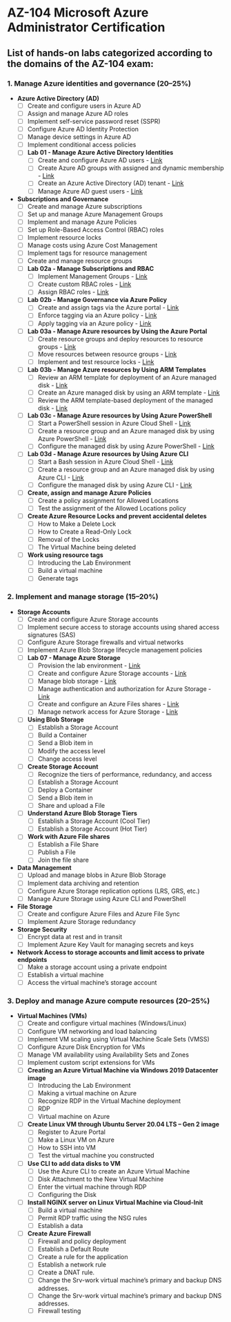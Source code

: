 # AZ-104 Microsoft Azure Administrator Certification 

## List of hands-on labs categorized according to the domains of the AZ-104 exam:

### 1. **Manage Azure identities and governance (20–25%)**
   - **Azure Active Directory (AD)**
     - [ ] Create and configure users in Azure AD
     - [ ] Assign and manage Azure AD roles
     - [ ] Implement self-service password reset (SSPR)
     - [ ] Configure Azure AD Identity Protection
     - [ ] Manage device settings in Azure AD
     - [ ] Implement conditional access policies
     - [ ] **Lab 01 - Manage Azure Active Directory Identities**
       - [ ] Create and configure Azure AD users - [Link](https://youtu.be/_HiPZ_SJJ0w)
       - [ ] Create Azure AD groups with assigned and dynamic membership - [Link](https://youtu.be/pehu0crjhXo)
       - [ ] Create an Azure Active Directory (AD) tenant - [Link](https://youtu.be/Pqa3x6s4ms8)
       - [ ] Manage Azure AD guest users - [Link](https://youtu.be/KHeYTRjFt6w)
   - **Subscriptions and Governance**
     - [ ] Create and manage Azure subscriptions
     - [ ] Set up and manage Azure Management Groups
     - [ ] Implement and manage Azure Policies
     - [ ] Set up Role-Based Access Control (RBAC) roles
     - [ ] Implement resource locks
     - [ ] Manage costs using Azure Cost Management
     - [ ] Implement tags for resource management
     - [ ] Create and manage resource groups
     - [ ] **Lab 02a - Manage Subscriptions and RBAC**
       - [ ] Implement Management Groups - [Link](https://youtu.be/iIip7IgkU7Q)
       - [ ] Create custom RBAC roles - [Link](https://youtu.be/N3bB7vg5qyA)
       - [ ] Assign RBAC roles - [Link](https://youtu.be/mazOGfuglOg)
     - [ ] **Lab 02b - Manage Governance via Azure Policy**
       - [ ] Create and assign tags via the Azure portal - [Link](https://youtu.be/qPlSn-aT2s8)
       - [ ] Enforce tagging via an Azure policy - [Link](https://youtu.be/gOLtNPURxMM)
       - [ ] Apply tagging via an Azure policy - [Link](https://youtu.be/fQ8VPIzeRIY)
     - [ ] **Lab 03a - Manage Azure resources by Using the Azure Portal**
       - [ ] Create resource groups and deploy resources to resource groups - [Link](https://youtu.be/FtaCm0IK2-0)
       - [ ] Move resources between resource groups - [Link](https://youtu.be/62KS3zGARIk)
       - [ ] Implement and test resource locks - [Link](https://youtu.be/QjkdcaDXFcc)
     - [ ] **Lab 03b - Manage Azure resources by Using ARM Templates**
       - [ ] Review an ARM template for deployment of an Azure managed disk - [Link](https://youtu.be/XtUrXWyrlzc)
       - [ ] Create an Azure managed disk by using an ARM template - [Link](https://youtu.be/ed-IlXs7hqg)
       - [ ] Review the ARM template-based deployment of the managed disk - [Link](https://youtu.be/ed-IlXs7hqg)
     - [ ] **Lab 03c - Manage Azure resources by Using Azure PowerShell**
       - [ ] Start a PowerShell session in Azure Cloud Shell - [Link](https://youtu.be/iPIjsBYaqrk)
       - [ ] Create a resource group and an Azure managed disk by using Azure PowerShell - [Link](https://youtu.be/iPIjsBYaqrk)
       - [ ] Configure the managed disk by using Azure PowerShell - [Link](https://youtu.be/iPIjsBYaqrk)
     - [ ] **Lab 03d - Manage Azure resources by Using Azure CLI**
       - [ ] Start a Bash session in Azure Cloud Shell - [Link](https://youtu.be/XXWDvosISU8)
       - [ ] Create a resource group and an Azure managed disk by using Azure CLI - [Link](https://youtu.be/XXWDvosISU8)
       - [ ] Configure the managed disk by using Azure CLI - [Link](https://youtu.be/XXWDvosISU8)
     - [ ] **Create, assign and manage Azure Policies**
       - [ ] Create a policy assignment for Allowed Locations
       - [ ] Test the assignment of the Allowed Locations policy
     - [ ] **Create Azure Resource Locks and prevent accidental deletes**
       - [ ] How to Make a Delete Lock
       - [ ] How to Create a Read-Only Lock
       - [ ] Removal of the Locks
       - [ ] The Virtual Machine being deleted
     - [ ] **Work using resource tags**
       - [ ] Introducing the Lab Environment
       - [ ] Build a virtual machine
       - [ ] Generate tags

### 2. **Implement and manage storage (15–20%)**
   - **Storage Accounts**
     - [ ] Create and configure Azure Storage accounts
     - [ ] Implement secure access to storage accounts using shared access signatures (SAS)
     - [ ] Configure Azure Storage firewalls and virtual networks
     - [ ] Implement Azure Blob Storage lifecycle management policies
     - [ ] **Lab 07 - Manage Azure Storage**
       - [ ] Provision the lab environment - [Link](https://youtu.be/SxGpjNoxpYA)
       - [ ] Create and configure Azure Storage accounts - [Link](https://youtu.be/QBrwHBOX96M)
       - [ ] Manage blob storage - [Link](https://youtu.be/a2iqDApc2jk)
       - [ ] Manage authentication and authorization for Azure Storage - [Link](https://youtu.be/p4pSg46U3w8)
       - [ ] Create and configure an Azure Files shares - [Link](https://youtu.be/VoWdOrfiiR4)
       - [ ] Manage network access for Azure Storage - [Link](https://youtu.be/YFhezjVi-QM)
     - [ ] **Using Blob Storage**
       - [ ] Establish a Storage Account
       - [ ] Build a Container
       - [ ] Send a Blob item in
       - [ ] Modify the access level
       - [ ] Change access level
     - [ ] **Create Storage Account**
       - [ ] Recognize the tiers of performance, redundancy, and access
       - [ ] Establish a Storage Account
       - [ ] Deploy a Container
       - [ ] Send a Blob item in
       - [ ] Share and upload a File
     - [ ] **Understand Azure Blob Storage Tiers**
       - [ ] Establish a Storage Account (Cool Tier)
       - [ ] Establish a Storage Account (Hot Tier)
     - [ ] **Work with Azure File shares**
       - [ ] Establish a File Share
       - [ ] Publish a File
       - [ ] Join the file share
   - **Data Management**
     - [ ] Upload and manage blobs in Azure Blob Storage
     - [ ] Implement data archiving and retention
     - [ ] Configure Azure Storage replication options (LRS, GRS, etc.)
     - [ ] Manage Azure Storage using Azure CLI and PowerShell
   - **File Storage**
     - [ ] Create and configure Azure Files and Azure File Sync
     - [ ] Implement Azure Storage redundancy
   - **Storage Security**
     - [ ] Encrypt data at rest and in transit
     - [ ] Implement Azure Key Vault for managing secrets and keys
   - **Network Access to storage accounts and limit access to private endpoints**
     - [ ] Make a storage account using a private endpoint
     - [ ] Establish a virtual machine
     - [ ] Access the virtual machine’s storage account

### 3. **Deploy and manage Azure compute resources (20–25%)**
   - **Virtual Machines (VMs)**
     - [ ] Create and configure virtual machines (Windows/Linux)
     - [ ] Configure VM networking and load balancing
     - [ ] Implement VM scaling using Virtual Machine Scale Sets (VMSS)
     - [ ] Configure Azure Disk Encryption for VMs
     - [ ] Manage VM availability using Availability Sets and Zones
     - [ ] Implement custom script extensions for VMs
     - [ ] **Creating an Azure Virtual Machine via Windows 2019 Datacenter image**
       - [ ] Introducing the Lab Environment
       - [ ] Making a virtual machine on Azure
       - [ ] Recognize RDP in the Virtual Machine deployment
       - [ ] RDP
       - [ ] Virtual machine on Azure
     - [ ] **Create Linux VM through Ubuntu Server 20.04 LTS – Gen 2 image**
       - [ ] Register to Azure Portal
       - [ ] Make a Linux VM on Azure
       - [ ] How to SSH into VM
       - [ ] Test the virtual machine you constructed
     - [ ] **Use CLI to add data disks to VM**
       - [ ] Use the Azure CLI to create an Azure Virtual Machine
       - [ ] Disk Attachment to the New Virtual Machine
       - [ ] Enter the virtual machine through RDP
       - [ ] Configuring the Disk
     - [ ] **Install NGINX server on Linux Virtual Machine via Cloud-Init**
       - [ ] Build a virtual machine
       - [ ] Permit RDP traffic using the NSG rules
       - [ ] Establish a data
     - [ ] **Create Azure Firewall**
       - [ ] Firewall and policy deployment
       - [ ] Establish a Default Route
       - [ ] Create a rule for the application
       - [ ] Establish a network rule
       - [ ] Create a DNAT rule.
       - [ ] Change the Srv-work virtual machine’s primary and backup DNS addresses.
       - [ ] Change the Srv-work virtual machine’s primary and backup DNS addresses.
       - [ ] Firewall testing
